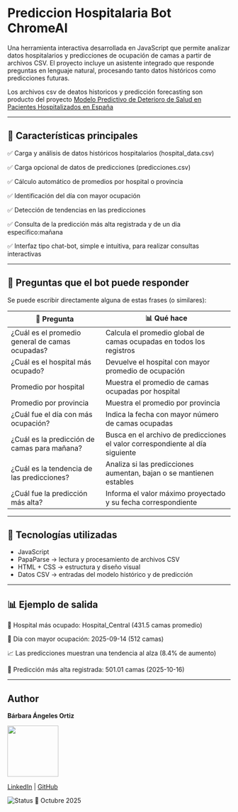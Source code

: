 # Prediccion Hospitalaria Bot ChromeAI

Una herramienta interactiva desarrollada en JavaScript que permite analizar datos hospitalarios y predicciones de ocupación de camas a partir de archivos CSV.
El proyecto incluye un asistente integrado que responde preguntas en lenguaje natural, procesando tanto datos históricos como predicciones futuras.

Los archivos csv de deatos historicos y predicción forecasting son producto del proyecto [Modelo Predictivo de Deterioro de Salud en Pacientes Hospitalizados en España](https://github.com/BarbaraAngelesOrtiz/Proyecto-Predicci-n-hospitalaria)

----

## 🚀 Características principales

✅ Carga y análisis de datos históricos hospitalarios (hospital_data.csv)

✅ Carga opcional de datos de predicciones (predicciones.csv)

✅ Cálculo automático de promedios por hospital o provincia

✅ Identificación del día con mayor ocupación

✅ Detección de tendencias en las predicciones

✅ Consulta de la predicción más alta registrada y de un dia especifico:mañana

✅ Interfaz tipo chat-bot, simple e intuitiva, para realizar consultas interactivas

----

## 💬 Preguntas que el bot puede responder

Se puede escribir directamente alguna de estas frases (o similares):

| 🧠 Pregunta                                     | 📊 Qué hace                                                                   |
| ----------------------------------------------- | ----------------------------------------------------------------------------- |
| ¿Cuál es el promedio general de camas ocupadas? | Calcula el promedio global de camas ocupadas en todos los registros           |
| ¿Cuál es el hospital más ocupado?               | Devuelve el hospital con mayor promedio de ocupación                          |
| Promedio por hospital                           | Muestra el promedio de camas ocupadas por hospital                            |
| Promedio por provincia                          | Muestra el promedio por provincia                                             |
| ¿Cuál fue el día con más ocupación?             | Indica la fecha con mayor número de camas ocupadas                            |
| ¿Cuál es la predicción de camas para mañana?    | Busca en el archivo de predicciones el valor correspondiente al día siguiente |
| ¿Cuál es la tendencia de las predicciones?      | Analiza si las predicciones aumentan, bajan o se mantienen estables           |
| ¿Cuál fue la predicción más alta?               | Informa el valor máximo proyectado y su fecha correspondiente                 |

----

## 🧩 Tecnologías utilizadas
- JavaScript 
- PapaParse → lectura y procesamiento de archivos CSV
- HTML + CSS → estructura y diseño visual
- Datos CSV → entradas del modelo histórico y de predicción

----

## 📊 Ejemplo de salida

🏥 Hospital más ocupado: Hospital_Central (431.5 camas promedio)

📅 Día con mayor ocupación: 2025-09-14 (512 camas)

📈 Las predicciones muestran una tendencia al alza (8.4% de aumento)

🏥 Predicción más alta registrada: 501.01 camas (2025-10-16)

----

## Author
**Bárbara Ángeles Ortiz**

<img src="https://github.com/user-attachments/assets/30ea0d40-a7a9-4b19-a835-c474b5cc50fb" width="115">

[LinkedIn](https://www.linkedin.com/in/barbaraangelesortiz/) | [GitHub](https://github.com/BarbaraAngelesOrtiz)

![Status](https://img.shields.io/badge/status-finished-brightgreen) 📅 Octubre 2025
